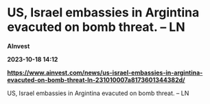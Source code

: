 # US, Israel embassies in Argintina evacuted on bomb threat. – LN
**AInvest**

**2023-10-18 14:12**

**https://www.ainvest.com/news/us-israel-embassies-in-argintina-evacuted-on-bomb-threat-ln-231010007a8173601344382d/**

US, Israel embassies in Argintina evacuted on bomb threat. – LN